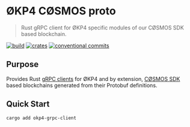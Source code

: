 # ØKP4 CØSMOS proto

> Rust gRPC client for ØKP4 specific modules of our CØSMOS SDK based blockchain.

[![build](https://github.com/okp4/okp4-cosmos-proto/actions/workflows/build.yml/badge.svg)](https://github.com/okp4/okp4-cosmos-proto/actions/workflows/build.yml)
[![crates](https://img.shields.io/crates/v/okp4_grpc_client)](https://crates.io/crates/cosmos_sdk_grpc_client)
[![conventional commits](https://img.shields.io/badge/Conventional%20Commits-1.0.0-yellow.svg)](https://conventionalcommits.org)

## Purpose

Provides Rust [gRPC clients](https://docs.rs/tonic/latest/tonic/) for ØKP4 and by extension, [CØSMOS SDK](https://docs.cosmos.network) based blockchains generated from their Protobuf definitions.

## Quick Start

```sh
cargo add okp4-grpc-client
```
